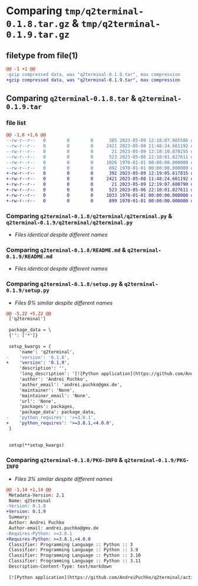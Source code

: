 # Comparing `tmp/q2terminal-0.1.8.tar.gz` & `tmp/q2terminal-0.1.9.tar.gz`

## filetype from file(1)

```diff
@@ -1 +1 @@
-gzip compressed data, was "q2terminal-0.1.8.tar", max compression
+gzip compressed data, was "q2terminal-0.1.9.tar", max compression
```

## Comparing `q2terminal-0.1.8.tar` & `q2terminal-0.1.9.tar`

### file list

```diff
@@ -1,6 +1,6 @@
--rw-r--r--   0        0        0      385 2023-05-09 12:18:07.985586 q2terminal-0.1.8/pyproject.toml
--rw-r--r--   0        0        0     2421 2023-05-08 11:48:24.661192 q2terminal-0.1.8/q2terminal/q2terminal.py
--rw-r--r--   0        0        0       21 2023-05-09 12:18:10.878255 q2terminal-0.1.8/q2terminal/version.py
--rw-r--r--   0        0        0      523 2023-05-06 22:10:01.827611 q2terminal-0.1.8/README.md
--rw-r--r--   0        0        0     1026 1970-01-01 00:00:00.000000 q2terminal-0.1.8/setup.py
--rw-r--r--   0        0        0      892 1970-01-01 00:00:00.000000 q2terminal-0.1.8/PKG-INFO
+-rw-r--r--   0        0        0      392 2023-05-09 12:19:05.617815 q2terminal-0.1.9/pyproject.toml
+-rw-r--r--   0        0        0     2421 2023-05-08 11:48:24.661192 q2terminal-0.1.9/q2terminal/q2terminal.py
+-rw-r--r--   0        0        0       21 2023-05-09 12:19:07.600790 q2terminal-0.1.9/q2terminal/version.py
+-rw-r--r--   0        0        0      523 2023-05-06 22:10:01.827611 q2terminal-0.1.9/README.md
+-rw-r--r--   0        0        0     1033 1970-01-01 00:00:00.000000 q2terminal-0.1.9/setup.py
+-rw-r--r--   0        0        0      899 1970-01-01 00:00:00.000000 q2terminal-0.1.9/PKG-INFO
```

### Comparing `q2terminal-0.1.8/q2terminal/q2terminal.py` & `q2terminal-0.1.9/q2terminal/q2terminal.py`

 * *Files identical despite different names*

### Comparing `q2terminal-0.1.8/README.md` & `q2terminal-0.1.9/README.md`

 * *Files identical despite different names*

### Comparing `q2terminal-0.1.8/setup.py` & `q2terminal-0.1.9/setup.py`

 * *Files 9% similar despite different names*

```diff
@@ -5,22 +5,22 @@
 ['q2terminal']
 
 package_data = \
 {'': ['*']}
 
 setup_kwargs = {
     'name': 'q2terminal',
-    'version': '0.1.8',
+    'version': '0.1.9',
     'description': '',
     'long_description': '[![Python application](https://github.com/AndreiPuchko/q2terminal/actions/workflows/main.yml/badge.svg)](https://github.com/AndreiPuchko/q2terminal/actions/workflows/main.yml)\n# Interaction with a terminal session\n\n```python\nfrom q2terminal.q2terminal import Q2Terminal\nimport sys\n\nt = Q2Terminal()\nt.run("programm", echo=True)\nassert t.exit_code != 0\n\nassert t.run("$q2 = 123") == []\nassert t.run("echo $q2") == ["123"]\n\n\nif "win32" in sys.platform:\n    t.run("notepad")\n    assert t.exit_code == 0\n```\n',
     'author': 'Andrei Puchko',
     'author_email': 'andrei.puchko@gmx.de',
     'maintainer': 'None',
     'maintainer_email': 'None',
     'url': 'None',
     'packages': packages,
     'package_data': package_data,
-    'python_requires': '>=3.8.1',
+    'python_requires': '>=3.8.1,<4.0.0',
 }
 
 
 setup(**setup_kwargs)
```

### Comparing `q2terminal-0.1.8/PKG-INFO` & `q2terminal-0.1.9/PKG-INFO`

 * *Files 3% similar despite different names*

```diff
@@ -1,14 +1,14 @@
 Metadata-Version: 2.1
 Name: q2terminal
-Version: 0.1.8
+Version: 0.1.9
 Summary: 
 Author: Andrei Puchko
 Author-email: andrei.puchko@gmx.de
-Requires-Python: >=3.8.1
+Requires-Python: >=3.8.1,<4.0.0
 Classifier: Programming Language :: Python :: 3
 Classifier: Programming Language :: Python :: 3.9
 Classifier: Programming Language :: Python :: 3.10
 Classifier: Programming Language :: Python :: 3.11
 Description-Content-Type: text/markdown
 
 [![Python application](https://github.com/AndreiPuchko/q2terminal/actions/workflows/main.yml/badge.svg)](https://github.com/AndreiPuchko/q2terminal/actions/workflows/main.yml)
```

